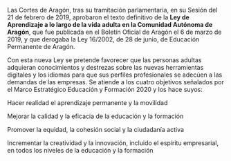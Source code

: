 Las Cortes de Aragón, tras su tramitación parlamentaria, en su Sesión del 21 de febrero de 2019, aprobaron el texto definitivo de la **Ley de Aprendizaje a lo largo de la vida adulta en la Comunidad Autónoma de Aragón**, que fue publicada en el Boletín Oficial de Aragón el 6 de marzo de 2019, y que derogaba la Ley 16/2002,  de 28 de junio, de Educación Permanente de Aragón.

Con esta nueva Ley se pretende favorecer que las personas adultas adquieran conocimientos y destrezas sobre las nuevas herramientas digitales y los idiomas para que sus perfiles profesionales se adecúen a las demandas de las empresas. Se atiende a los cuatro objetivos señalados por el Marco Estratégico Educación y Formación 2020 y los hace suyos:

Hacer realidad el aprendizaje permanente y la movilidad

Mejorar la calidad y la eficacia de la educación y la formación

Promover la equidad, la cohesión social y la ciudadanía activa

Incrementar la creatividad y la innovación, incluido el espíritu empresarial, en todos los niveles de la educación y la formación



